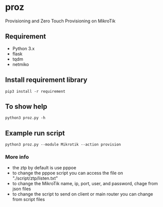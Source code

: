 # proz
Provisioning and Zero Touch Provisioning on MikroTik

## Requirement
<ul>
  <li>Python 3.x </li>
  <li>flask</li>
  <li>tqdm</li>
  <li>netmiko</li>
</ul>

## Install requirement library
```
pip3 install -r requirement
```

## To show help
```
python3 proz.py -h
```

## Example run script
```
python3 proz.py --module Mikrotik --action provision
```
### More info
 - the ztp by default is use pppoe
 - to change the pppoe script you can access the file on "./script/ztp/listen.txt"
 - to change the MikroTik name, ip, port, user, and password, chage from json files
 - to change the script to send on client or main router you can change from script files
